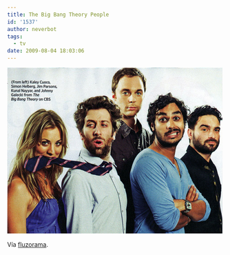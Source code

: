 ```yaml
---
title: The Big Bang Theory People
id: '1537'
author: neverbot
tags:
  - tv
date: 2009-08-04 18:03:06
---
```


![The Big Bang Theory People](./the-big-bang-theory-people/The-Big-Bang-Theory-People.png "The Big Bang Theory People")

Vía [fluzorama](http://fluzo.tumblr.com/post/154203853/bigbang).
